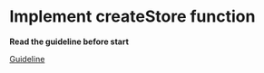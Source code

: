 # Implement createStore function

**Read the guideline before start**

[Guideline](https://github.com/mate-academy/js_task-guideline/blob/master/README.md)
